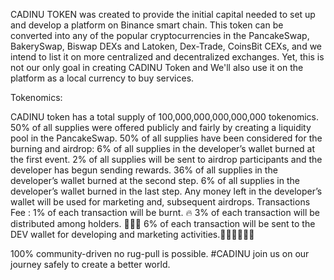 CADINU TOKEN was created to provide the initial capital needed to set up and develop a platform on  Binance smart chain. This token can be converted into any of the popular cryptocurrencies in the PancakeSwap, BakerySwap, Biswap DEXs and Latoken, Dex-Trade, CoinsBit CEXs, and we intend to list it on more centralized and decentralized exchanges. Yet, this is not our only goal in creating CADINU Token and We'll also use it on the platform as a local currency to buy services.


Tokenomics: 


CADINU token has a total supply of 100,000,000,000,000,000 tokenomics.
  50% of all supplies were offered publicly and fairly by creating a liquidity pool in the PancakeSwap.
  50% of all supplies have been considered for the burning and airdrop:
  6% of all supplies in the developer’s wallet burned at the first event.
  2% of all supplies will be sent to airdrop participants and the developer has begun sending rewards.
  36% of all supplies in the developer’s wallet burned at the second step.
  6% of all supplies in the developer’s wallet burned in the last step.
  Any money left in the developer’s wallet will be used for marketing and, subsequent airdrops.
Transactions Fee :
1% of each transaction will be burnt. 🔥
3% of each transaction will be distributed among holders. 🎁🎁🎁
6% of each transaction will be sent to the DEV wallet for developing and marketing activities.🚀🚀🚀🚀🚀🚀

100% community-driven no rug-pull is possible. #CADINU join us on our journey safely to create a better world.

